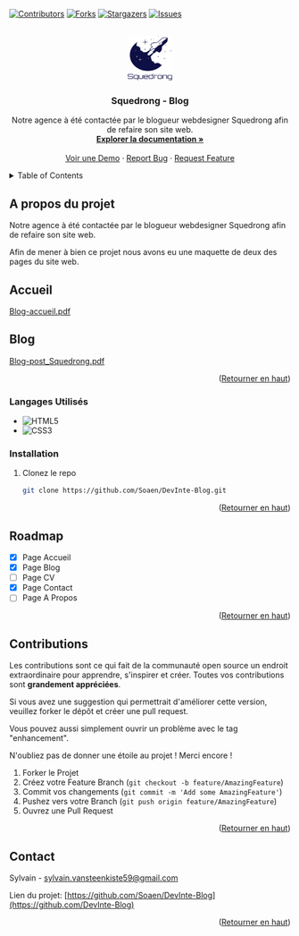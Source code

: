 <!-- Improved compatibility of back to top link: See: https://github.com/othneildrew/Best-README-Template/pull/73 -->
<a name="readme-top"></a>
<!--
*** Thanks for checking out the Best-README-Template. If you have a suggestion
*** that would make this better, please fork the repo and create a pull request
*** or simply open an issue with the tag "enhancement".
*** Don't forget to give the project a star!
*** Thanks again! Now go create something AMAZING! :D
-->



<!-- PROJECT SHIELDS -->
<!--
*** I'm using markdown "reference style" links for readability.
*** Reference links are enclosed in brackets [ ] instead of parentheses ( ).
*** See the bottom of this document for the declaration of the reference variables
*** for contributors-url, forks-url, etc. This is an optional, concise syntax you may use.
*** https://www.markdownguide.org/basic-syntax/#reference-style-links
-->
[![Contributors][contributors-shield]][contributors-url]
[![Forks][forks-shield]][forks-url]
[![Stargazers][stars-shield]][stars-url]
[![Issues][issues-shield]][issues-url]



<!-- PROJECT LOGO -->
<br />
<div align="center">
  <a href="https://github.com/Soaen/DevInte-Blog">
    <img src="imgs/logo.png" alt="Logo" width="80" height="80">
  </a>

<h3 align="center">Squedrong - Blog</h3>

  <p align="center">
    Notre agence à été contactée par le blogueur webdesigner Squedrong afin de refaire son site web.
    <br />
    <a href="https://github.com/Soaen/DevInte-Blog"><strong>Explorer la documentation »</strong></a>
    <br />
    <br />
    <a href="https://github.com/Soaen/DevInte-Blog">Voir une Demo</a>
    ·
    <a href="https://github.com/Soaen/DevInte-Blog/issues">Report Bug</a>
    ·
    <a href="https://github.com/Soaen/DevInte-Blog/issues">Request Feature</a>
  </p>
</div>



<!-- TABLE OF CONTENTS -->
<details>
  <summary>Table of Contents</summary>
  <ol>
    <li>
      <a href="#a-propos-du-projet">A propos du projet</a>
    </li>
    <li><a href="#installation">Installation</a></li>
    <li><a href="#roadmap">Roadmap</a></li>
    <li><a href="#contributions">Contributions</a></li>
    <li><a href="#contact">Contact</a></li>
  </ol>
</details>



<!-- ABOUT THE PROJECT -->
## A propos du projet

Notre agence à été contactée par le blogueur webdesigner Squedrong afin de refaire son site web.

Afin de mener à bien ce projet nous avons eu une maquette de deux des pages du site web.

<h2>Accueil</h2>

[Blog-accueil.pdf](https://github.com/Soaen/DevInte-Blog/files/10068638/Blog-accueil.pdf)

<h2>Blog</h2>

[Blog-post_Squedrong.pdf](https://github.com/Soaen/DevInte-Blog/files/10068645/Blog-post_Squedrong.pdf)

<p align="right">(<a href="#readme-top">Retourner en haut</a>)</p>


### Langages Utilisés

* ![HTML5](https://img.shields.io/badge/html5-%23E34F26.svg?style=for-the-badge&logo=html5&logoColor=white)
* ![CSS3](https://img.shields.io/badge/css3-%231572B6.svg?style=for-the-badge&logo=css3&logoColor=white)

### Installation

1. Clonez le repo
   ```sh
   git clone https://github.com/Soaen/DevInte-Blog.git
   ```

<p align="right">(<a href="#readme-top">Retourner en haut</a>)</p>



<!-- ROADMAP -->
## Roadmap

- [x] Page Accueil
- [x] Page Blog
- [ ] Page CV
- [x] Page Contact
- [ ] Page A Propos

<p align="right">(<a href="#readme-top">Retourner en haut</a>)</p>



<!-- CONTRIBUTING -->
## Contributions

Les contributions sont ce qui fait de la communauté open source un endroit extraordinaire pour apprendre, s'inspirer et créer. Toutes vos contributions sont **grandement appréciées**.

Si vous avez une suggestion qui permettrait d'améliorer cette version, veuillez forker le dépôt et créer une pull request.

Vous pouvez aussi simplement ouvrir un problème avec le tag "enhancement".

N'oubliez pas de donner une étoile au projet ! Merci encore !


1. Forker le Projet
2. Créez votre Feature Branch (`git checkout -b feature/AmazingFeature`)
3. Commit vos changements (`git commit -m 'Add some AmazingFeature'`)
4. Pushez vers votre Branch (`git push origin feature/AmazingFeature`)
5. Ouvrez une Pull Request

<p align="right">(<a href="#readme-top">Retourner en haut</a>)</p>

<!-- CONTACT -->
## Contact

Sylvain - sylvain.vansteenkiste59@gmail.com

Lien du projet: [https://github.com/Soaen/DevInte-Blog](https://github.com/DevInte-Blog)

<p align="right">(<a href="#readme-top">Retourner en haut</a>)</p>



<!-- MARKDOWN LINKS & IMAGES -->
<!-- https://www.markdownguide.org/basic-syntax/#reference-style-links -->
[contributors-shield]: https://img.shields.io/github/contributors/Soaen/DevInte-Blog.svg?style=for-the-badge
[contributors-url]: https://github.com/Soaen/DevInte-Blog/graphs/contributors
[forks-shield]: https://img.shields.io/github/forks/Soaen/DevInte-Blog.svg?style=for-the-badge
[forks-url]: https://github.com/Soaen/DevInte-Blog/network/members
[stars-shield]: https://img.shields.io/github/stars/Soaen/DevInte-Blog.svg?style=for-the-badge
[stars-url]: https://github.com/Soaen/DevInte-Blog/stargazers
[issues-shield]: https://img.shields.io/github/issues/Soaen/DevInte-Blog.svg?style=for-the-badge
[issues-url]: https://github.com/Soaen/DevInte-Blog/issues
[product-screenshot]: images/screenshot.png

